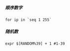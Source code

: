 ##### 顺序数字

```shell
for ip in `seq 1 255`
```

##### 随机数

```shell
expr $[RANDOM%39] + 1 #1-39
```

